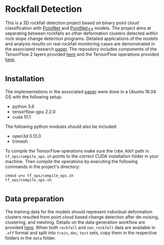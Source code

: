 # Rockfall Detection
This is a 3D rockfall detection project based on binary point cloud classification with [PointNet](https://arxiv.org/abs/1612.00593) and [PointNet++](https://arxiv.org/abs/1612.00593) models. The project aims at separating between rockfalls an other deformation clusters detected within rock slope change detection programs. Detailed applications of the models and analysis results on real rockfall monitoring cases are demonstrated in the associated research [paper](https://www.sciencedirect.com/science/article/pii/S0013795222003210).
The repository includes components of the TensorFlow 2 layers provided [here](https://github.com/dgriffiths3/pointnet2-tensorflow2) and the TensorFlow operations provided [here](https://github.com/charlesq34/pointnet2/tree/master/tf_ops).

# <sub>Installation
The implementations in the associated [paper](https://www.sciencedirect.com/science/article/pii/S0013795222003210) were done in a Ubuntu 18.04 OS with the following setup:
  - python 3.6
  - tensorflow-gpu 2.2.0
  - cuda 10.1

The following python modules should also be included:
  - open3d 0.13.0
  - trimesh

To compile the TensorFlow operations make sure the <code>CUDA_ROOT</code> path in <code>tf_ops/compile_ops.sh</code> points to the correct CUDA installation folder in your machine. Then compile the operations by executing the following commands in the project's directory:

<pre><code>chmod u+x tf_ops/compile_ops.sh
tf_ops/compile_ops.sh
</code></pre>

# <sub>Data preparation
The training data for the models should represent individual deformation clusters resulted from point cloud based change detection after de-noising, clustering, and meshing. Details on the data generation workflow are provided [here](https://www.mdpi.com/2220-9964/10/3/157). When both <code>rockfall</code>  and <code>non_rockfall</code> data are available in <code>.off</code> format and split into <code>train</code>, <code>dev</code>, <code>test</code> sets, copy them in the respective folders in the <code>data</code> folder.





